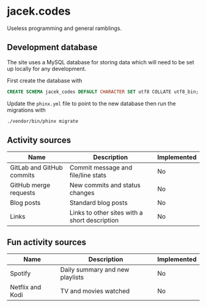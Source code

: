 # jacek.codes
Useless programming and general ramblings.

## Development database
The site uses a MySQL database for storing data which will need to be set up locally for any development.

First create the database with
~~~sql
CREATE SCHEMA jacek_codes DEFAULT CHARACTER SET utf8 COLLATE utf8_bin;
~~~

Update the `phinx.yml` file to point to the new database then run the migrations with
~~~bash
./vendor/bin/phinx migrate
~~~


## Activity sources
| Name                      | Description                                   | Implemented |
| ------------------------- | --------------------------------------------- | ----------- |
| GitLab and GitHub commits | Commit message and file/line stats            | No          |
| GitHub merge requests     | New commits and status changes                | No          |
| Blog posts                | Standard blog posts                           | No          |
| Links                     | Links to other sites with a short description | No          |

## Fun activity sources
| Name                      | Description                                   | Implemented |
| ------------------------- | --------------------------------------------- | ----------- |
| Spotify                   | Daily summary and new playlists               | No          |
| Netflix and Kodi          | TV and movies watched                         | No          |
